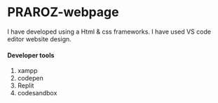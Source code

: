 # PRAROZ-webpage
I have developed using  a Html & css frameworks. I have used VS code editor website design.

<h4>Developer tools</h4>

<ol>
  <li> xampp</li>
  <li>codepen</li>
  <li>Replit</li>
  <li>codesandbox</li>
</ol>
